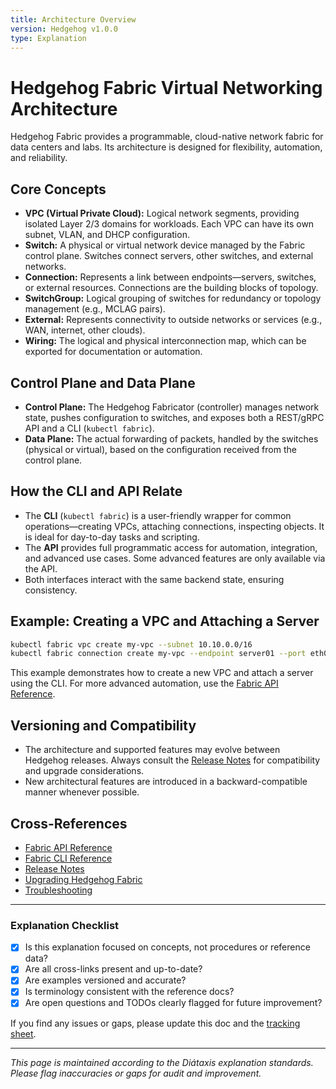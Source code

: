 ```yaml
---
title: Architecture Overview
version: Hedgehog v1.0.0
type: Explanation
---
```


# Hedgehog Fabric Virtual Networking Architecture

Hedgehog Fabric provides a programmable, cloud-native network fabric for data centers and labs. Its architecture is designed for flexibility, automation, and reliability.

## Core Concepts

- **VPC (Virtual Private Cloud):**
  Logical network segments, providing isolated Layer 2/3 domains for workloads. Each VPC can have its own subnet, VLAN, and DHCP configuration.
- **Switch:**
  A physical or virtual network device managed by the Fabric control plane. Switches connect servers, other switches, and external networks.
- **Connection:**
  Represents a link between endpoints—servers, switches, or external resources. Connections are the building blocks of topology.
- **SwitchGroup:**
  Logical grouping of switches for redundancy or topology management (e.g., MCLAG pairs).
- **External:**
  Represents connectivity to outside networks or services (e.g., WAN, internet, other clouds).
- **Wiring:**
  The logical and physical interconnection map, which can be exported for documentation or automation.

## Control Plane and Data Plane

- **Control Plane:**
  The Hedgehog Fabricator (controller) manages network state, pushes configuration to switches, and exposes both a REST/gRPC API and a CLI (`kubectl fabric`).
- **Data Plane:**
  The actual forwarding of packets, handled by the switches (physical or virtual), based on the configuration received from the control plane.

## How the CLI and API Relate

- The **CLI** (`kubectl fabric`) is a user-friendly wrapper for common operations—creating VPCs, attaching connections, inspecting objects. It is ideal for day-to-day tasks and scripting.
- The **API** provides full programmatic access for automation, integration, and advanced use cases. Some advanced features are only available via the API.
- Both interfaces interact with the same backend state, ensuring consistency.

## Example: Creating a VPC and Attaching a Server

```bash
kubectl fabric vpc create my-vpc --subnet 10.10.0.0/16
kubectl fabric connection create my-vpc --endpoint server01 --port eth0
```

This example demonstrates how to create a new VPC and attach a server using the CLI. For more advanced automation, use the [Fabric API Reference](../reference/fabric-api.md).

## Versioning and Compatibility
- The architecture and supported features may evolve between Hedgehog releases. Always consult the [Release Notes](../reference/release-notes.md) for compatibility and upgrade considerations.
- New architectural features are introduced in a backward-compatible manner whenever possible.

## Cross-References
- [Fabric API Reference](../reference/fabric-api.md)
- [Fabric CLI Reference](../reference/fabric-cli.md)
- [Release Notes](../reference/release-notes.md)
- [Upgrading Hedgehog Fabric](../how-to/upgrading.md)
- [Troubleshooting](../how-to/troubleshooting.md)

---

### Explanation Checklist
- [x] Is this explanation focused on concepts, not procedures or reference data?
- [x] Are all cross-links present and up-to-date?
- [x] Are examples versioned and accurate?
- [x] Is terminology consistent with the reference docs?
- [x] Are open questions and TODOs clearly flagged for future improvement?

If you find any issues or gaps, please update this doc and the [tracking sheet](../_comparison-tracking.md).

---

*This page is maintained according to the Diátaxis explanation standards. Please flag inaccuracies or gaps for audit and improvement.*
